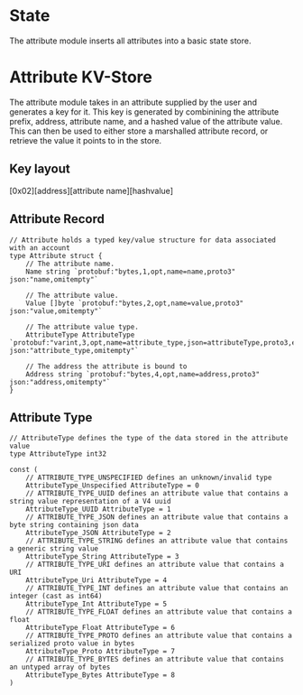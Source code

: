 # State
The attribute module inserts all attributes into a basic state store.

# Attribute KV-Store

The attribute module takes in an attribute supplied by the user and generates a key for it. This key is generated
by combinining the attribute prefix, address, attribute name, and a hashed value of the attribute value. This
can then be used to either store a marshalled attribute record, or retrieve the value it points to in the store.

## Key layout
[0x02][address][attribute name][hashvalue]

## Attribute Record
```
// Attribute holds a typed key/value structure for data associated with an account
type Attribute struct {
	// The attribute name.
	Name string `protobuf:"bytes,1,opt,name=name,proto3" json:"name,omitempty"`

	// The attribute value.
	Value []byte `protobuf:"bytes,2,opt,name=value,proto3" json:"value,omitempty"`

	// The attribute value type.
	AttributeType AttributeType `protobuf:"varint,3,opt,name=attribute_type,json=attributeType,proto3,enum=provenance.attribute.v1.AttributeType" json:"attribute_type,omitempty"`

	// The address the attribute is bound to
	Address string `protobuf:"bytes,4,opt,name=address,proto3" json:"address,omitempty"`
}
```

## Attribute Type
```
// AttributeType defines the type of the data stored in the attribute value
type AttributeType int32

const (
	// ATTRIBUTE_TYPE_UNSPECIFIED defines an unknown/invalid type
	AttributeType_Unspecified AttributeType = 0
	// ATTRIBUTE_TYPE_UUID defines an attribute value that contains a string value representation of a V4 uuid
	AttributeType_UUID AttributeType = 1
	// ATTRIBUTE_TYPE_JSON defines an attribute value that contains a byte string containing json data
	AttributeType_JSON AttributeType = 2
	// ATTRIBUTE_TYPE_STRING defines an attribute value that contains a generic string value
	AttributeType_String AttributeType = 3
	// ATTRIBUTE_TYPE_URI defines an attribute value that contains a URI
	AttributeType_Uri AttributeType = 4
	// ATTRIBUTE_TYPE_INT defines an attribute value that contains an integer (cast as int64)
	AttributeType_Int AttributeType = 5
	// ATTRIBUTE_TYPE_FLOAT defines an attribute value that contains a float
	AttributeType_Float AttributeType = 6
	// ATTRIBUTE_TYPE_PROTO defines an attribute value that contains a serialized proto value in bytes
	AttributeType_Proto AttributeType = 7
	// ATTRIBUTE_TYPE_BYTES defines an attribute value that contains an untyped array of bytes
	AttributeType_Bytes AttributeType = 8
)
```